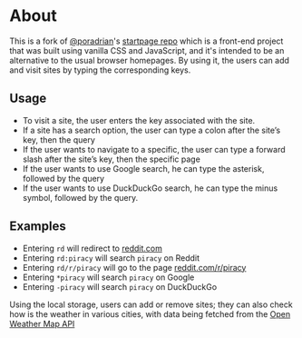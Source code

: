 # About

This is a fork of [@poradrian](https://github.com/poradrian)'s [startpage repo](https://github.com/poradrian/startpage) which is a front-end project that was built using vanilla CSS and JavaScript, and it's intended to be an alternative to the usual browser homepages. By using it, the users can add and visit sites by typing the corresponding keys.

## Usage

- To visit a site, the user enters the key associated with the site.
- If a site has a search option, the user can type a colon after the site’s key, then the query
- If the user wants to navigate to a specific, the user can type a forward slash after the site’s key, then the specific page
- If the user wants to use Google search, he can type the asterisk, followed by the query
- If the user wants to use DuckDuckGo search, he can type the minus symbol, followed by the query.

## Examples
- Entering `rd` will redirect to [reddit.com](https://reddit.com)
- Entering `rd:piracy` will search `piracy` on Reddit
- Entering `rd/r/piracy` will go to the page [reddit.com/r/piracy](https://reddit.com/r/piracy)
- Entering `*piracy` will search `piracy` on Google
- Entering `-piracy` will search `piracy` on DuckDuckGo

Using the local storage, users can add or remove sites; they can also check how is the weather in various cities, with data being fetched from the [Open Weather Map API](https://openweathermap.org/)
